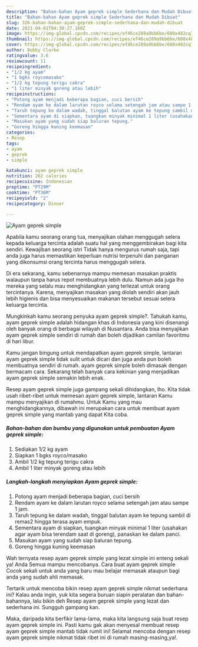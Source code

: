 ```yaml
---
description: "Bahan-bahan Ayam geprek simple Sederhana dan Mudah Dibuat"
title: "Bahan-bahan Ayam geprek simple Sederhana dan Mudah Dibuat"
slug: 326-bahan-bahan-ayam-geprek-simple-sederhana-dan-mudah-dibuat
date: 2021-04-01T04:30:27.160Z
image: https://img-global.cpcdn.com/recipes/ef46ce289a9bb6be/680x482cq70/ayam-geprek-simple-foto-resep-utama.jpg
thumbnail: https://img-global.cpcdn.com/recipes/ef46ce289a9bb6be/680x482cq70/ayam-geprek-simple-foto-resep-utama.jpg
cover: https://img-global.cpcdn.com/recipes/ef46ce289a9bb6be/680x482cq70/ayam-geprek-simple-foto-resep-utama.jpg
author: Bobby Clarke
ratingvalue: 3.6
reviewcount: 11
recipeingredient:
- "1/2 kg ayam"
- "1 bgks roycomasako"
- "1/2 kg tepung terigu cakra"
- "1 liter minyak goreng atau lebih"
recipeinstructions:
- "Potong ayam menjadi beberapa bagian, cuci bersih"
- "Rendam ayam ke dalam larutan royco selama setengah jam atau sampe 1 jam."
- "Taruh tepung ke dalam wadah, tinggal balutan ayam ke tepung sambil di remas2 hingga terasa ayam empuk."
- "Sementara ayam di siapkan, tuangkan minyak minimal 1 liter (usahakan agar ayam bisa terendam saat di goreng), panaskan ke dalam panci."
- "Masukan ayam yang sudah siap baluran tepung."
- "Goreng hingga kuning keemasan"
categories:
- Resep
tags:
- ayam
- geprek
- simple

katakunci: ayam geprek simple 
nutrition: 262 calories
recipecuisine: Indonesian
preptime: "PT29M"
cooktime: "PT36M"
recipeyield: "2"
recipecategory: Dinner

---
```



![Ayam geprek simple](https://img-global.cpcdn.com/recipes/ef46ce289a9bb6be/680x482cq70/ayam-geprek-simple-foto-resep-utama.jpg)

Apabila kamu seorang orang tua, menyajikan olahan menggugah selera kepada keluarga tercinta adalah suatu hal yang menggembirakan bagi kita sendiri. Kewajiban seorang istri Tidak hanya mengurus rumah saja, tapi anda juga harus memastikan keperluan nutrisi terpenuhi dan panganan yang dikonsumsi orang tercinta harus menggugah selera.

Di era  sekarang, kamu sebenarnya mampu memesan masakan praktis walaupun tanpa harus repot membuatnya lebih dulu. Namun ada juga lho mereka yang selalu mau menghidangkan yang terlezat untuk orang tercintanya. Karena, menyajikan masakan yang diolah sendiri akan jauh lebih higienis dan bisa menyesuaikan makanan tersebut sesuai selera keluarga tercinta. 



Mungkinkah kamu seorang penyuka ayam geprek simple?. Tahukah kamu, ayam geprek simple adalah hidangan khas di Indonesia yang kini disenangi oleh banyak orang di berbagai wilayah di Nusantara. Anda bisa menyajikan ayam geprek simple sendiri di rumah dan boleh dijadikan camilan favoritmu di hari libur.

Kamu jangan bingung untuk mendapatkan ayam geprek simple, lantaran ayam geprek simple tidak sulit untuk dicari dan juga anda pun boleh membuatnya sendiri di rumah. ayam geprek simple boleh dimasak dengan bermacam cara. Sekarang telah banyak cara kekinian yang menjadikan ayam geprek simple semakin lebih enak.

Resep ayam geprek simple juga gampang sekali dihidangkan, lho. Kita tidak usah ribet-ribet untuk memesan ayam geprek simple, lantaran Kamu mampu menyajikan di rumahmu. Untuk Kamu yang mau menghidangkannya, dibawah ini merupakan cara untuk membuat ayam geprek simple yang mantab yang dapat Kita coba.

<!--inarticleads1-->

##### Bahan-bahan dan bumbu yang digunakan untuk pembuatan Ayam geprek simple:

1. Sediakan 1/2 kg ayam
1. Siapkan 1 bgks royco/masako
1. Ambil 1/2 kg tepung terigu cakra
1. Ambil 1 liter minyak goreng atau lebih




<!--inarticleads2-->

##### Langkah-langkah menyiapkan Ayam geprek simple:

1. Potong ayam menjadi beberapa bagian, cuci bersih
1. Rendam ayam ke dalam larutan royco selama setengah jam atau sampe 1 jam.
1. Taruh tepung ke dalam wadah, tinggal balutan ayam ke tepung sambil di remas2 hingga terasa ayam empuk.
1. Sementara ayam di siapkan, tuangkan minyak minimal 1 liter (usahakan agar ayam bisa terendam saat di goreng), panaskan ke dalam panci.
1. Masukan ayam yang sudah siap baluran tepung.
1. Goreng hingga kuning keemasan




Wah ternyata resep ayam geprek simple yang lezat simple ini enteng sekali ya! Anda Semua mampu mencobanya. Cara buat ayam geprek simple Cocok sekali untuk anda yang baru mau belajar memasak ataupun bagi anda yang sudah ahli memasak.

Tertarik untuk mencoba bikin resep ayam geprek simple nikmat sederhana ini? Kalau anda ingin, yuk kita segera buruan siapin peralatan dan bahan-bahannya, lalu bikin deh Resep ayam geprek simple yang lezat dan sederhana ini. Sungguh gampang kan. 

Maka, daripada kita berfikir lama-lama, maka kita langsung saja buat resep ayam geprek simple ini. Pasti kamu gak akan menyesal membuat resep ayam geprek simple mantab tidak rumit ini! Selamat mencoba dengan resep ayam geprek simple nikmat tidak ribet ini di rumah masing-masing,ya!.

